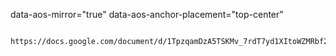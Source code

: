 data-aos-mirror="true"
                         data-aos-anchor-placement="top-center"

                         https://docs.google.com/document/d/1TpzqamDzA5TSKMv_7rdT7yd1XItoWZMRbf22l5Lpbek/edit